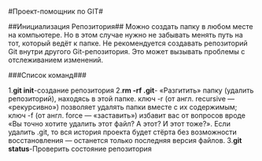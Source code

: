 #Проект-помощник по GIT#


##Инициализация Репозитория##
Можно создать папку в любом месте на компьютере. Но в этом случае нужно не забывать менять путь на тот, который ведёт к папке. Не рекомендуется создавать репозиторий Git внутри другого Git-репозитория. Это может вызывать проблемы с отслеживанием изменений.

###Список команд###

1.**git init**-создание репозитория
2.**rm -rf .git**- «Разгитить» папку (удалить репозиторий), находясь в этой папке. ключ -r (от англ. recursive — «рекурсивно») позволяет удалять папки вместе с их содержимым;
ключ -f (от англ. force — «заставить») избавит вас от вопросов вроде «Вы точно хотите удалить этот файл? А этот? И этот тоже?». Если удалить .git, то вся история проекта будет стёрта без возможности восстановления — останется только последняя версия файлов.
3.**git status**-Проверить состояние репозитория

